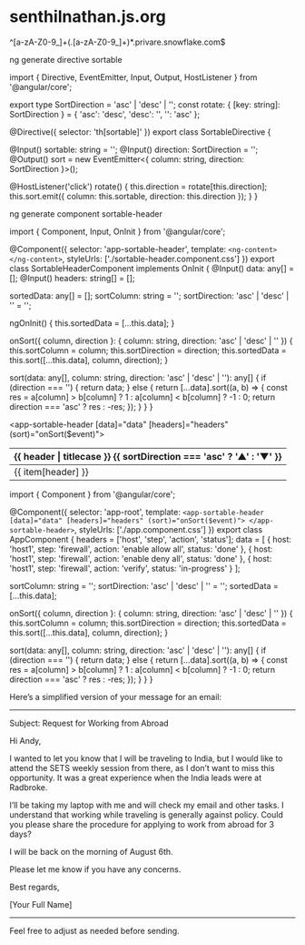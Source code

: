 # senthilnathan.js.org
^[a-zA-Z0-9_]+(\.[a-zA-Z0-9_]+)*\.privare\.snowflake\.com$



ng generate directive sortable

import { Directive, EventEmitter, Input, Output, HostListener } from '@angular/core';

export type SortDirection = 'asc' | 'desc' | '';
const rotate: { [key: string]: SortDirection } = { 'asc': 'desc', 'desc': '', '': 'asc' };

@Directive({
  selector: 'th[sortable]'
})
export class SortableDirective {

  @Input() sortable: string = '';
  @Input() direction: SortDirection = '';
  @Output() sort = new EventEmitter<{ column: string, direction: SortDirection }>();

  @HostListener('click')
  rotate() {
    this.direction = rotate[this.direction];
    this.sort.emit({ column: this.sortable, direction: this.direction });
  }
}


ng generate component sortable-header


import { Component, Input, OnInit } from '@angular/core';

@Component({
  selector: 'app-sortable-header',
  template: `
    <ng-content></ng-content>
  `,
  styleUrls: ['./sortable-header.component.css']
})
export class SortableHeaderComponent implements OnInit {
  @Input() data: any[] = [];
  @Input() headers: string[] = [];

  sortedData: any[] = [];
  sortColumn: string = '';
  sortDirection: 'asc' | 'desc' | '' = '';

  ngOnInit() {
    this.sortedData = [...this.data];
  }

  onSort({ column, direction }: { column: string, direction: 'asc' | 'desc' | '' }) {
    this.sortColumn = column;
    this.sortDirection = direction;
    this.sortedData = this.sort([...this.data], column, direction);
  }

  sort(data: any[], column: string, direction: 'asc' | 'desc' | ''): any[] {
    if (direction === '') {
      return data;
    } else {
      return [...data].sort((a, b) => {
        const res = a[column] > b[column] ? 1 : a[column] < b[column] ? -1 : 0;
        return direction === 'asc' ? res : -res;
      });
    }
  }
}


<app-sortable-header [data]="data" [headers]="headers" (sort)="onSort($event)">
  <table>
    <thead>
      <tr>
        <th *ngFor="let header of headers" [sortable]="header" (sort)="onSort($event)">
          {{ header | titlecase }}
          <span *ngIf="sortColumn === header">
            {{ sortDirection === 'asc' ? '▲' : '▼' }}
          </span>
        </th>
      </tr>
    </thead>
    <tbody>
      <tr *ngFor="let item of sortedData">
        <td *ngFor="let header of headers">
          {{ item[header] }}
        </td>
      </tr>
    </tbody>
  </table>
</app-sortable-header>


import { Component } from '@angular/core';

@Component({
  selector: 'app-root',
  template: `
    <app-sortable-header [data]="data" [headers]="headers" (sort)="onSort($event)">
    </app-sortable-header>
  `,
  styleUrls: ['./app.component.css']
})
export class AppComponent {
  headers = ['host', 'step', 'action', 'status'];
  data = [
    { host: 'host1', step: 'firewall', action: 'enable allow all', status: 'done' },
    { host: 'host1', step: 'firewall', action: 'enable deny all', status: 'done' },
    { host: 'host1', step: 'firewall', action: 'verify', status: 'in-progress' }
  ];

  sortColumn: string = '';
  sortDirection: 'asc' | 'desc' | '' = '';
  sortedData = [...this.data];

  onSort({ column, direction }: { column: string, direction: 'asc' | 'desc' | '' }) {
    this.sortColumn = column;
    this.sortDirection = direction;
    this.sortedData = this.sort([...this.data], column, direction);
  }

  sort(data: any[], column: string, direction: 'asc' | 'desc' | ''): any[] {
    if (direction === '') {
      return data;
    } else {
      return [...data].sort((a, b) => {
        const res = a[column] > b[column] ? 1 : a[column] < b[column] ? -1 : 0;
        return direction === 'asc' ? res : -res;
      });
    }
  }
}


Here’s a simplified version of your message for an email:

---

Subject: Request for Working from Abroad

Hi Andy,

I wanted to let you know that I will be traveling to India, but I would like to attend the SETS weekly session from there, as I don’t want to miss this opportunity. It was a great experience when the India leads were at Radbroke.

I’ll be taking my laptop with me and will check my email and other tasks. I understand that working while traveling is generally against policy. Could you please share the procedure for applying to work from abroad for 3 days?

I will be back on the morning of August 6th.

Please let me know if you have any concerns.

Best regards,

[Your Full Name]

---

Feel free to adjust as needed before sending.
